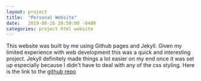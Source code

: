 ```yaml
---
layout: project
title:  "Personal Website"
date:   2019-08-26 20:50:00 -0400
categories: project html website
---
```


This website was built by me using Github pages and Jekyll. Given my limited experience with web development this was a quick and interesting project. Jekyll definitely made things a lot easier on my end once it was set up especially because I didn't have to deal with any of the css styling. Here is the link to the [github repo][website-repo]

[website-repo]: https://github.com/urolyi1/urolyi1.github.io